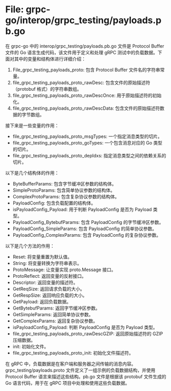 # File: grpc-go/interop/grpc_testing/payloads.pb.go

在 grpc-go 中的 interop/grpc_testing/payloads.pb.go 文件是 Protocol Buffer 文件的 Go 语言生成代码，该文件用于定义和处理 gRPC 测试中的负载数据。下面对其中的变量和结构体进行详细介绍：

1. File_grpc_testing_payloads_proto: 包含 Protocol Buffer 文件名的字符串常量。
2. file_grpc_testing_payloads_proto_rawDesc: 包含文件的原始描述符（protobuf 格式）的字符串数组。
3. file_grpc_testing_payloads_proto_rawDescOnce: 用于原始描述符的初始化。
4. file_grpc_testing_payloads_proto_rawDescData: 包含文件的原始描述符数据的字节数组。

接下来是一些变量的作用：

- file_grpc_testing_payloads_proto_msgTypes: 一个指定消息类型的切片。
- file_grpc_testing_payloads_proto_goTypes: 一个包含消息对应的 Go 类型的切片。
- file_grpc_testing_payloads_proto_depIdxs: 指定消息类型之间的依赖关系的切片。

以下是几个结构体的作用：

- ByteBufferParams: 包含字节缓冲区参数的结构体。
- SimpleProtoParams: 包含简单协议参数的结构体。
- ComplexProtoParams: 包含复杂协议参数的结构体。
- PayloadConfig: 包含负载配置的结构体。
- isPayloadConfig_Payload: 用于判断 PayloadConfig 是否为 Payload 类型。
- PayloadConfig_BytebufParams: 包含 PayloadConfig 的字节缓冲区参数。
- PayloadConfig_SimpleParams: 包含 PayloadConfig 的简单协议参数。
- PayloadConfig_ComplexParams: 包含 PayloadConfig 的复杂协议参数。

以下是几个方法的作用：

- Reset: 将变量重置为默认值。
- String: 将变量转换为字符串表示。
- ProtoMessage: 让变量实现 proto.Message 接口。
- ProtoReflect: 返回变量的反射接口。
- Descriptor: 返回变量的描述符。
- GetReqSize: 返回请求负载的大小。
- GetRespSize: 返回响应负载的大小。
- GetPayload: 返回负载数据。
- GetBytebufParams: 返回字节缓冲区参数。
- GetSimpleParams: 返回简单协议参数。
- GetComplexParams: 返回复杂协议参数。
- isPayloadConfig_Payload: 判断 PayloadConfig 是否为 Payload 类型。
- file_grpc_testing_payloads_proto_rawDescGZIP: 返回原始描述符的 GZIP 压缩数据。
- init: 初始化文件。
- file_grpc_testing_payloads_proto_init: 初始化文件描述符。

在 gRPC 中，负载数据是在客户端和服务器之间传输的消息内容。grpc_testing/payloads.proto 文件定义了一组示例的负载数据结构，并使用 Protocol Buffer 语言来描述这些结构。pb.go 文件是根据该 protobuf 文件生成的 Go 语言代码，用于在 gRPC 项目中处理和使用这些负载数据。

